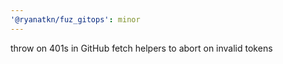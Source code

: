 ```yaml
---
'@ryanatkn/fuz_gitops': minor
---
```


throw on 401s in GitHub fetch helpers to abort on invalid tokens
